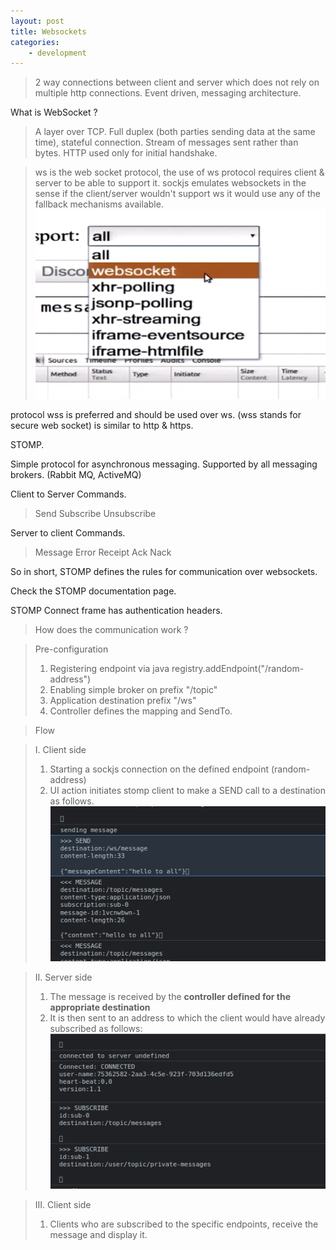 ```yaml
---
layout: post
title: Websockets
categories: 
    - development
---
```

> 2 way connections between client and server which does not rely on multiple http connections.
> Event driven, messaging architecture. 

What is WebSocket ?
> A layer over TCP.
> Full duplex (both parties sending data at the same time), stateful connection. 
> Stream of messages sent rather than bytes.
> HTTP used only for initial handshake.

> ws is the web socket protocol, the use of ws protocol requires client & server to be able to support it.
> sockjs emulates websockets in the sense if the client/server wouldn't support ws it would use any of the fallback mechanisms available.
![fallback options for sockjs](assets/../../assets/img/fallback.png) 

protocol wss is preferred and should be used over ws. (wss stands for secure web socket) is similar to http & https.

STOMP. 

Simple protocol for asynchronous messaging.
Supported by all messaging brokers. (Rabbit MQ, ActiveMQ)

Client to Server Commands.
> Send
> Subscribe
> Unsubscribe

Server to client Commands.
> Message
> Error
> Receipt
> Ack
> Nack

So in short, STOMP defines the rules for communication over websockets.

Check the STOMP documentation page.

STOMP Connect frame has authentication headers.

> How does the communication work ?

> Pre-configuration
> 1. Registering endpoint via java registry.addEndpoint("/random-address")
> 2. Enabling simple broker on prefix "/topic"    
> 3. Application destination prefix "/ws"
> 4. Controller defines the mapping and SendTo. 

> Flow <br>

> I. Client side <br>
> 1. Starting a sockjs connection on the defined endpoint (random-address)
> 2. UI action initiates stomp client to make a SEND call to a destination as follows.
![websocket-send-call](assets/../../assets/img/websocket-send.png) 
 
> II. Server side <br>
> 1. The message is received by the <strong>controller defined for the appropriate destination</strong>
> 2. It is then sent to an address to which the client would have already subscribed as follows:
![subscribed-clients](assets/../../assets/img/subscribed.png)

> III. Client side <br>
> 1. Clients who are subscribed to the specific endpoints, receive the message and display it.